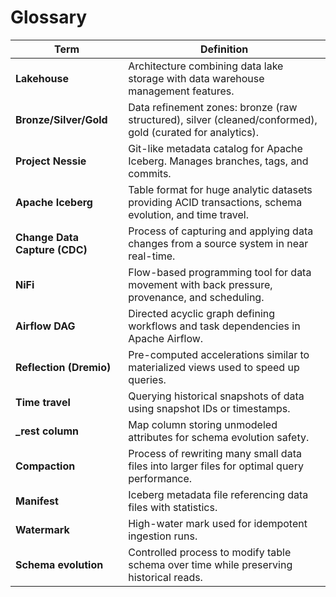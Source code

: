 # Glossary

| Term | Definition |
|------|------------|
| **Lakehouse** | Architecture combining data lake storage with data warehouse management features. |
| **Bronze/Silver/Gold** | Data refinement zones: bronze (raw structured), silver (cleaned/conformed), gold (curated for analytics). |
| **Project Nessie** | Git-like metadata catalog for Apache Iceberg. Manages branches, tags, and commits. |
| **Apache Iceberg** | Table format for huge analytic datasets providing ACID transactions, schema evolution, and time travel. |
| **Change Data Capture (CDC)** | Process of capturing and applying data changes from a source system in near real-time. |
| **NiFi** | Flow-based programming tool for data movement with back pressure, provenance, and scheduling. |
| **Airflow DAG** | Directed acyclic graph defining workflows and task dependencies in Apache Airflow. |
| **Reflection (Dremio)** | Pre-computed accelerations similar to materialized views used to speed up queries. |
| **Time travel** | Querying historical snapshots of data using snapshot IDs or timestamps. |
| **_rest column** | Map column storing unmodeled attributes for schema evolution safety. |
| **Compaction** | Process of rewriting many small data files into larger files for optimal query performance. |
| **Manifest** | Iceberg metadata file referencing data files with statistics. |
| **Watermark** | High-water mark used for idempotent ingestion runs. |
| **Schema evolution** | Controlled process to modify table schema over time while preserving historical reads. |

